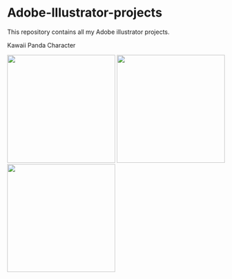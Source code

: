 # Adobe-Illustrator-projects
This repository contains all my Adobe illustrator projects.

Kawaii Panda Character

<img src="https://user-images.githubusercontent.com/56188746/137349926-22c4d14c-d374-4514-b406-4b2ddaf22d8a.png" width="250" height="250">
<img src="https://user-images.githubusercontent.com/56188746/136991524-1f023f04-4460-448f-99b4-e682fc8d63bd.png" width="250" height="250">


<img src="https://user-images.githubusercontent.com/56188746/137349376-1ddfb390-9548-4f19-9e5d-a1a4c2167779.png" width="250" height="250">




